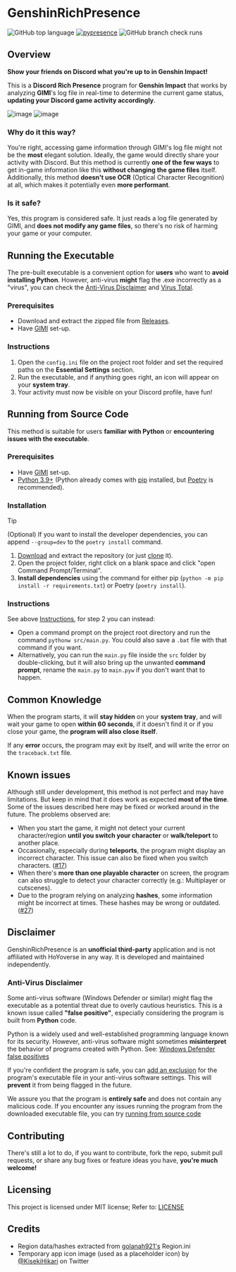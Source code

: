 # GenshinRichPresence

![GitHub top language](https://img.shields.io/github/languages/top/Artprozew/GenshinRichPresence?style=for-the-badge)
[![pypresence](https://img.shields.io/badge/using-pypresence-00bb88.svg?style=for-the-badge&logo=discord&logoWidth=20)](https://github.com/qwertyquerty/pypresence)
![GitHub branch check runs](https://img.shields.io/github/check-runs/Artprozew/GenshinRichPresence/master?style=for-the-badge)

## Overview

**Show your friends on Discord what you're up to in Genshin Impact!**

This is a **Discord Rich Presence** program for **Genshin Impact** that works by analyzing **GIMI**'s log file in real-time to determine the current game status, **updating your Discord game activity accordingly**.

![image][example1]
![image][example2]

### Why do it this way?

You're right, accessing game information through GIMI's log file might not be the **most** elegant solution. Ideally, the game would directly share your activity with Discord.
But this method is currently **one of the few ways** to get in-game information like this **without changing the game files** itself. Additionally, this method **doesn't use OCR** (Optical Character Recognition) at all, which makes it potentially even **more performant**.

### Is it safe?

Yes, this program is considered safe. It just reads a log file generated by GIMI, and **does not modify any game files**, so there's no risk of harming your game or your computer.

## Running the Executable

The pre-built executable is a convenient option for **users** who want to **avoid installing Python**.
However, anti-virus **might** flag the .exe incorrectly as a "virus", you can check the [Anti-Virus Disclaimer](#anti-virus-disclaimer) and [Virus Total][Virus Total].

### Prerequisites

- Download and extract the zipped file from [Releases][releases].
- Have [GIMI][GIMI] set-up.

### Instructions

1. Open the `config.ini` file on the project root folder and set the required paths on the **Essential Settings** section.
2. Run the executable, and if anything goes right, an icon will appear on your **system tray**.
3. Your activity must now be visible on your Discord profile, have fun!

## Running from Source Code

This method is suitable for users **familiar with Python** or **encountering issues with the executable**.

### Prerequisites

- Have [GIMI][GIMI] set-up.
- [Python 3.9+][Python] (Python already comes with [pip][pip] installed, but [Poetry][Poetry] is recommended).

### Installation

> [!TIP]
> (Optional) If you want to install the developer dependencies, you can append `--group=dev` to the `poetry install` command.

1. [Download][GH Download] and extract the repository (or just [clone][GH Clone] it).
2. Open the project folder, right click on a blank space and click "open Command Prompt/Terminal".
3. **Install dependencies** using the command for either pip (`python -m pip install -r requirements.txt`) or Poetry (`poetry install`).

### Instructions

See above [Instructions](#instructions), for step 2 you can instead:
- Open a command prompt on the project root directory and run the command `pythonw src/main.py`. You could also save a `.bat` file with that command if you want.
- Alternatively, you can run the `main.py` file inside the `src` folder by double-clicking, but it will also bring up the unwanted **command prompt**, rename the `main.py` to `main.pyw` if you don't want that to happen.

## Common Knowledge

When the program starts, it will **stay hidden** on your **system tray**, and will wait your game to open **within 60 seconds**, if it doesn't find it or if you close your game, the **program will also close itself**.

If any **error** occurs, the program may exit by itself, and will write the error on the `traceback.txt` file.

## Known issues

Although still under development, this method is not perfect and may have limitations. But keep in mind that it does work as expected **most of the time**.
Some of the issues described here may be fixed or worked around in the future. The problems observed are:

- When you start the game, it might not detect your current character/region **until you switch your character** or **walk/teleport** to another place.
- Occasionally, especially during **teleports**, the program might display an incorrect character. This issue can also be fixed when you switch characters. ([#17][#17])
- When there's **more than one playable character** on screen, the program can also struggle to detect your character correctly (e.g.: Multiplayer or cutscenes).
- Due to the program relying on analyzing **hashes**, some information might be incorrect at times. These hashes may be wrong or outdated. ([#27][#27])

## Disclaimer

GenshinRichPresence is an **unofficial third-party** application and is not affiliated with HoYoverse in any way. It is developed and maintained independently.

### Anti-Virus Disclaimer

Some anti-virus software (Windows Defender or similar) might flag the executable as a potential threat due to overly cautious heuristics. This is a known issue called **"false positive"**, especially considering the program is built from **Python** code.

Python is a widely used and well-established programming language known for its security. However, anti-virus software might sometimes **misinterpret** the behavior of programs created with Python. See: [Windows Defender false positives][Windows Defender]

If you're confident the program is safe, you can [add an exclusion][WinDefender Exclusion] for the program's executable file in your anti-virus software settings. This will **prevent** it from being flagged in the future.

We assure you that the program is **entirely safe** and does not contain any malicious code. If you encounter any issues running the program from the downloaded executable file, you can try [running from source code](#running-from-source-code)

## Contributing

There's still a lot to do, if you want to contribute, fork the repo, submit pull requests, or share any bug fixes or feature ideas you have, **you're much welcome!**

## Licensing

This project is licensed under MIT license; Refer to: [LICENSE][LICENSE]

## Credits

- Region data/hashes extracted from [golanah921's][golanah921] Region.ini
- Temporary app icon image (used as a placeholder icon) by [@KisekiHikari][KisekiHikari] on Twitter

[example1]: https://github.com/Artprozew/GenshinRichPresence/assets/33605982/08c95c5a-fb3f-44b1-9b19-f5dadb1e7bbb
[example2]: https://github.com/Artprozew/GenshinRichPresence/assets/33605982/dd0f965b-8c63-4210-a9c0-74097e68c612

[releases]: https://github.com/Artprozew/GenshinRichPresence/releases
[Virus Total]: https://www.virustotal.com/gui/file/c7d8a13a40c789618c9fe1dbb0bd25b6f46b66be19fc37b1b48dcb64beb496c7

[GIMI]: https://github.com/SilentNightSound/GI-Model-Importer
[Region.ini]: https://github.com/leotorrez/LeoTools/blob/main/releases/Region.ini
[Python]: https://www.python.org/downloads/release/python-3123
[pip]: https://pip.pypa.io/en/stable/installation/
[Poetry]: https://python-poetry.org/docs/#installing-with-the-official-installer
[GH Download]: https://docs.github.com/en/repositories/working-with-files/using-files/downloading-source-code-archives
[GH Clone]: https://docs.github.com/pt/repositories/creating-and-managing-repositories/cloning-a-repository?platform=windows

[golanah921]: https://gamebanana.com/tools/15459
[KisekiHikari]: https://x.com/KisekiHikari

[#17]: https://github.com/Artprozew/GenshinRichPresence/issues/17
[#27]: https://github.com/Artprozew/GenshinRichPresence/issues/27

[Windows Defender]: https://www.reddit.com/r/techsupport/comments/of8vph/windows_defender_identified_my_own_program_as/
[WinDefender Exclusion]: https://support.microsoft.com/en-us/windows/add-an-exclusion-to-windows-security-811816c0-4dfd-af4a-47e4-c301afe13b26

[LICENSE]: https://github.com/Artprozew/GenshinRichPresence/blob/master/LICENSE
